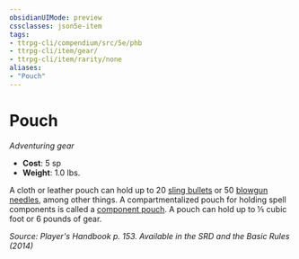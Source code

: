 ```yaml
---
obsidianUIMode: preview
cssclasses: json5e-item
tags:
- ttrpg-cli/compendium/src/5e/phb
- ttrpg-cli/item/gear/
- ttrpg-cli/item/rarity/none
aliases: 
- "Pouch"
---
```

# Pouch
*Adventuring gear*  


- **Cost**: 5 sp
- **Weight**: 1.0 lbs.

A cloth or leather pouch can hold up to 20 [sling bullets](/CLI/items/sling-bullet.md) or 50 [blowgun needles](/CLI/items/blowgun-needle.md), among other things. A compartmentalized pouch for holding spell components is called a [component pouch](/CLI/items/component-pouch.md). A pouch can hold up to ⅕ cubic foot or 6 pounds of gear.

*Source: Player's Handbook p. 153. Available in the <span title='Systems Reference Document (5.1)'>SRD</span> and the Basic Rules (2014)*